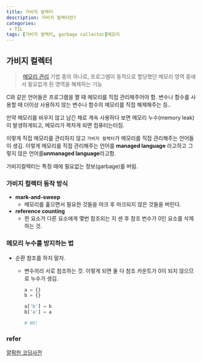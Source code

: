 ```yaml
---
title: 가비지 컬렉터
description: 가비지 컬렉터란?
categories:
 - TIL
tags: [가비지 컬렉터, garbage collector]메모리 
---
```


## 가비지 컬렉터

>  [메모리 관리](https://ko.wikipedia.org/wiki/%EB%A9%94%EB%AA%A8%EB%A6%AC_%EA%B4%80%EB%A6%AC) 기법 중의 하나로, 프로그램이 동적으로 할당했던 메모리 영역 중에서 필요없게 된 영역을 해제하는 기능

C와 같은 언어들은 프로그램을 짤 때 메모리를 직접 관리해주어야 함. 변수나 함수를 사용할 때 더이상 사용하지 않는 변수나 함수의 메모리를 직접 해제해주는 등..

만약 메모리를 비우지 않고 남긴 채로 계속 사용하다 보면 메모리 누수(memory leak)이 발생하게되고, 메모리가 꽉차게 되면 컴퓨터는터짐.

이렇게 직접 메모리를 관리하지 않고 `가비지 컬렉터`가 메모리를 직접 관리해주는 언어들이 생김.  이렇게 메모리를 직접 관리해주는 언어를 **managed language** 라고하고 그렇지 않은 언어를**unmanaged language**라고함.

가비지컬렉터는 특정 때에 필요없는 정보(garbage)를 버림.

### 가비지 컬렉터 동작 방식

- **mark-and-sweep**
  - 메모리를 훑으면서 필요한 것들을 마크 후 마크되지 않은 것들을 버린다.
- **reference counting**
  - 한 요소가 다른 요소에게 몇번 참조되는 지 센 후 참조 번수가 0인 요소를 삭제하는 것. 

### 메모리 누수를 방지하는 법

- 순환 참조를 하지 말자.

  - 변수끼리 서로 참조하는 것. 이렇게 되면 둘 다 참조 카운트가 0이 되지 않으므로 누수가 생김.

    ```python
    a = {}
    b = {}
    
    a['b'] = b
    b['a'] = a 
    
    # NO! 
    ```

### refer

[얄팍한 코딩사전](<https://www.youtube.com/watch?v=24f2-eJAeII> )